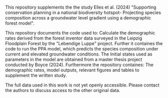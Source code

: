 This repository supplements the the study Elles et al. (2024) "Supporting conservation planning in a national biodiversity hotspot- Projecting species composition across a groundwater level gradient using a demographic forest model". 

This repository documents the code used to: Calculate the demographic rates derived from the forest inventor data surveyed in the Leipzig Floodplain Forest by the "Lebendige Luppe" project. Further it containes the code to run the PPA model, which predicts the species composition under current and elevated groundwater conditions. The Initial states used as parameters in the model are obtained from a master thesis project conducted by Boyce (2024). Furthermore the repository containes: The demographic rates, model outputs, relevant figures and tables to supplement the written study.

The full data used in this work is not yet openly accessible. Please contact the authors to discuss access to the other original data.